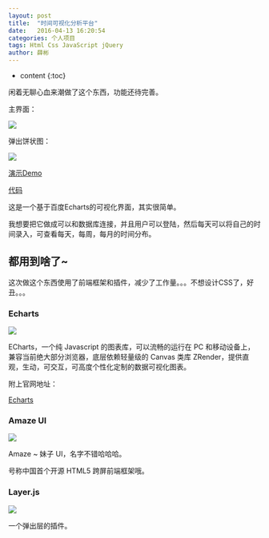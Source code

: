 ```yaml
---
layout: post
title:  "时间可视化分析平台"
date:   2016-04-13 16:20:54
categories: 个人项目
tags: Html Css JavaScript jQuery
author: 薛彬
---
```


* content
{:toc}





闲着无聊心血来潮做了这个东西，功能还待完善。

主界面：

![](http://i.imgur.com/l37pmfv.png)

弹出饼状图：

![](http://i.imgur.com/ScbdT5L.png)

[演示Demo](http://axuebin.com/timeAnalyze)

[代码](https://github.com/xb9207/timeAnalyze)

这是一个基于百度Echarts的可视化界面，其实很简单。

我想要把它做成可以和数据库连接，并且用户可以登陆，然后每天可以将自己的时间录入，可查看每天，每周，每月的时间分布。

## 都用到啥了~

这次做这个东西使用了前端框架和插件，减少了工作量。。。不想设计CSS了，好丑。。。

### Echarts

![](http://i.imgur.com/x9B7s8p.png)

ECharts，一个纯 Javascript 的图表库，可以流畅的运行在 PC 和移动设备上，兼容当前绝大部分浏览器，底层依赖轻量级的 Canvas 类库 ZRender，提供直观，生动，可交互，可高度个性化定制的数据可视化图表。

附上官网地址：

[Echarts](http://echarts.baidu.com/)

### Amaze UI

![](http://i.imgur.com/Bi0SBJK.png)

Amaze ~ 妹子 UI，名字不错哈哈哈。

号称中国首个开源 HTML5 跨屏前端框架哦。

### Layer.js

![](http://i.imgur.com/hwk9qce.png)

一个弹出层的插件。